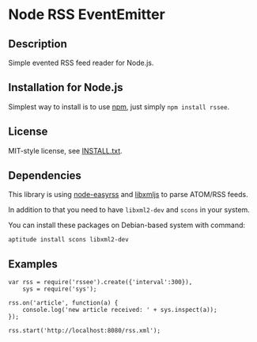 Node RSS EventEmitter
=====================

Description
-----------

Simple evented RSS feed reader for Node.js.

Installation for Node.js
------------------------

Simplest way to install is to use [npm](http://npmjs.org/), just simply `npm install rssee`.

License
-------

MIT-style license, see [INSTALL.txt](http://github.com/jheusala/node-rssee/blob/master/LICENSE.txt).

Dependencies
------------

This library is using [node-easyrss](https://github.com/drudge/node-easyrss) 
and [libxmljs](https://github.com/polotek/libxmljs) to parse ATOM/RSS feeds.

In addition to that you need to have `libxml2-dev` and `scons` in your system.

You can install these packages on Debian-based system with command:

	aptitude install scons libxml2-dev

Examples
--------

	var rss = require('rssee').create({'interval':300}),
	    sys = require('sys');
	
	rss.on('article', function(a) {
		console.log('new article received: ' + sys.inspect(a));
	});
	
	rss.start('http://localhost:8080/rss.xml');

